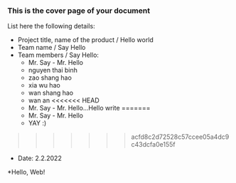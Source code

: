 ### This is the cover page of your document

List here the following details:
* Project title, name of the product / Hello world
* Team name / Say Hello
* Team members / Say Hello:
  *  Mr. Say - Mr. Hello
  * nguyen thai binh
  * zao shang hao
  * xia wu hao
  * wan shang hao
  * wan an
<<<<<<< HEAD
  * Mr. Say - Mr. Hello...Hello
  write
=======
  * Mr. Say - Mr. Hello
  * YAY :)
>>>>>>> acfd8c2d72528c57ccee05a4dc9c43dcfa0e155f
* Date: 2.2.2022

*Hello, Web!

